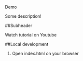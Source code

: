 Demo

Some description!

##Subheader

Watch tutorial on Youtube

##Local development

1. Open index.html on your browser
